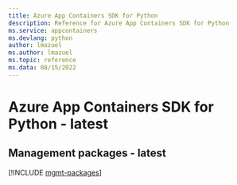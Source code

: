 ```yaml
---
title: Azure App Containers SDK for Python
description: Reference for Azure App Containers SDK for Python
ms.service: appcontainers
ms.devlang: python
author: lmazuel
ms.author: lmazuel
ms.topic: reference
ms.data: 08/15/2022
---
```

# Azure App Containers SDK for Python - latest

## Management packages - latest
[!INCLUDE [mgmt-packages](app-containers-mgmt-index.md)]